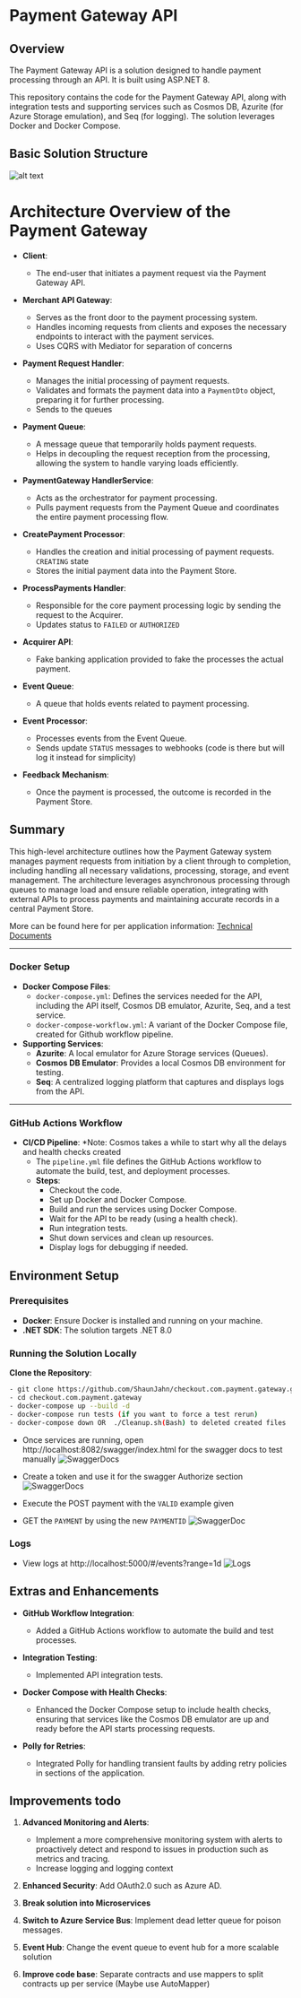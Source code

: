 # Payment Gateway API

## Overview
The Payment Gateway API is a solution designed to handle payment processing through an API. It is built using ASP.NET 8.

This repository contains the code for the Payment Gateway API, along with integration tests and supporting services such as Cosmos DB, Azurite (for Azure Storage emulation), and Seq (for logging). The solution leverages Docker and Docker Compose.

## Basic Solution Structure
![alt text](Documentation/Images/BaseDesign.png)

# Architecture Overview of the Payment Gateway

- **Client**:
  - The end-user that initiates a payment request via the Payment Gateway API.

- **Merchant API Gateway**:
  - Serves as the front door to the payment processing system.
  - Handles incoming requests from clients and exposes the necessary endpoints to interact with the payment services.
  - Uses CQRS with Mediator for separation of concerns

- **Payment Request Handler**:
  - Manages the initial processing of payment requests.
  - Validates and formats the payment data into a `PaymentDto` object, preparing it for further processing.
  - Sends to the queues

- **Payment Queue**:
  - A message queue that temporarily holds payment requests.
  - Helps in decoupling the request reception from the processing, allowing the system to handle varying loads efficiently.

- **PaymentGateway HandlerService**:
  - Acts as the orchestrator for payment processing.
  - Pulls payment requests from the Payment Queue and coordinates the entire payment processing flow.

- **CreatePayment Processor**:
  - Handles the creation and initial processing of payment requests. `CREATING` state
  - Stores the initial payment data into the Payment Store.

- **ProcessPayments Handler**:
  - Responsible for the core payment processing logic by sending the request to the Acquirer.
  - Updates status to `FAILED` or `AUTHORIZED`

- **Acquirer API**:
  - Fake banking application provided to fake the processes the actual payment.

- **Event Queue**:
  - A queue that holds events related to payment processing.

- **Event Processor**:
  - Processes events from the Event Queue.
  - Sends update `STATUS` messages to webhooks (code is there but will log it instead for simplicity)

- **Feedback Mechanism**:
  - Once the payment is processed, the outcome is recorded in the Payment Store.

## Summary

This high-level architecture outlines how the Payment Gateway system manages payment requests from initiation by a client through to completion, including handling all necessary validations, processing, storage, and event management. The architecture leverages asynchronous processing through queues to manage load and ensure reliable operation, integrating with external APIs to process payments and maintaining accurate records in a central Payment Store.

More can be found here for per application information: [Technical Documents](Documentation/TechDocs.md)

---
### **Docker Setup**
   - **Docker Compose Files**:
     - `docker-compose.yml`: Defines the services needed for the API, including the API itself, Cosmos DB emulator, Azurite, Seq, and a test service.
     - `docker-compose-workflow.yml`: A variant of the Docker Compose file, created for Github workflow pipeline.
   - **Supporting Services**:
     - **Azurite**: A local emulator for Azure Storage services (Queues).
     - **Cosmos DB Emulator**: Provides a local Cosmos DB environment for testing.
     - **Seq**: A centralized logging platform that captures and displays logs from the API.
---
### **GitHub Actions Workflow**
   - **CI/CD Pipeline**: 
   *Note: Cosmos takes a while to start why all the delays and health checks created
     - The `pipeline.yml` file defines the GitHub Actions workflow to automate the build, test, and deployment processes.
     - **Steps**:
       - Checkout the code.
       - Set up Docker and Docker Compose.
       - Build and run the services using Docker Compose.
       - Wait for the API to be ready (using a health check).
       - Run integration tests.
       - Shut down services and clean up resources.
       - Display logs for debugging if needed.

## Environment Setup
### Prerequisites
- **Docker**: Ensure Docker is installed and running on your machine.
- **.NET SDK**: The solution targets .NET 8.0

### Running the Solution Locally
**Clone the Repository**:
   ```sh
   - git clone https://github.com/ShaunJahn/checkout.com.payment.gateway.git
   - cd checkout.com.payment.gateway
   - docker-compose up --build -d
   - docker-compose run tests (if you want to force a test rerun)
   - docker-compose down OR  ./Cleanup.sh(Bash) to deleted created files
```

- Once services are running, open http://localhost:8082/swagger/index.html for the swagger docs to test manually
![SwaggerDocs](Documentation/Images/Swagger.png)

- Create a token and use it for the swagger Authorize section
![SwaggerDocs](Documentation/Images/SwaggerLogin.png)

- Execute the POST payment with the `VALID` example given
- GET the `PAYMENT` by using the new `PAYMENTID`
![SwaggerDoc](Documentation/Images/SwaggerGet.png)

### Logs
 - View logs at http://localhost:5000/#/events?range=1d
 ![Logs](Documentation/Images/logs.png)

## Extras and Enhancements

- **GitHub Workflow Integration**:
  - Added a GitHub Actions workflow to automate the build and test processes.

- **Integration Testing**:
  - Implemented API integration tests.

- **Docker Compose with Health Checks**:
  - Enhanced the Docker Compose setup to include health checks, ensuring that services like the Cosmos DB emulator are up and ready before the API starts processing requests.

- **Polly for Retries**:
  - Integrated Polly for handling transient faults by adding retry policies in sections of the application.

## Improvements todo

1. **Advanced Monitoring and Alerts**:
   - Implement a more comprehensive monitoring system with alerts to proactively detect and respond to issues in production such as metrics and tracing.
   - Increase logging and logging context

2. **Enhanced Security**: Add OAuth2.0 such as Azure AD.
   
3. **Break solution into Microservices**

5. **Switch to Azure Service Bus**: Implement dead letter queue for poison messages.

6. **Event Hub**: Change the event queue to event hub for a more scalable solution

7. **Improve code base**: Separate contracts and use mappers to split contracts up per service (Maybe use AutoMapper)

